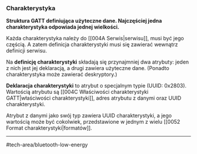 ### Charakterystyka
**Struktura GATT definiująca użyteczne dane. Najczęściej jedna charakterystyka odpowiada jednej wielkości.**

Każda charakterystyka należy do [[004A Serwis|serwisu]], musi być jego częścią. A zatem definicja charakterystyki musi się zawierać wewnątrz definicji serwisu.

Na **definicję charakterystyki** składają się przynajmniej dwa atrybuty: jeden z nich jest jej deklaracją, a drugi zawiera użyteczne dane. (Ponadto charakterystyka może zawierać deskryptory.)

**Deklaracja charakterystyki** to atrybut o specjalnym typie (UUID: 0x2803). Wartością atrybutu są [[004C Właściwości charakterystyki GATT|właściwości charakterystyki]], adres atrybutu z danymi oraz UUID charakterystyki.

Atrybut z danymi jako swój typ zawiera UUID charakterystyki, a jego wartością może być cokolwiek, przedstawione w jednym z wielu [[0052 Format charakterystyki|formatów]].

---
#tech-area/bluetooth-low-energy 